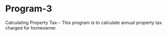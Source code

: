 # Program-3
Calculating Property Tax--
This program is to calculate annual property tax charged for homeowner.
